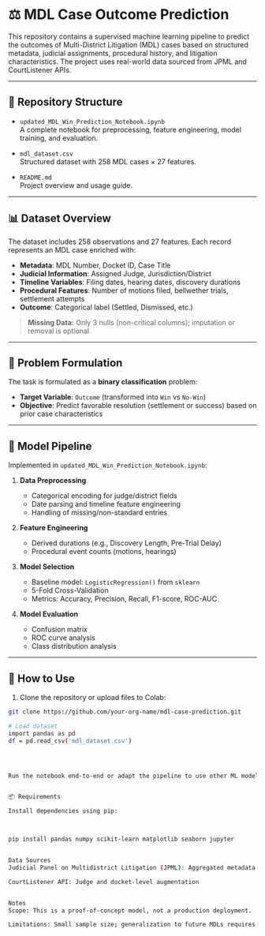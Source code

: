 # ⚖️ MDL Case Outcome Prediction

This repository contains a supervised machine learning pipeline to predict the outcomes of Multi-District Litigation (MDL) cases based on structured metadata, judicial assignments, procedural history, and litigation characteristics. The project uses real-world data sourced from JPML and CourtListener APIs.

---

## 📂 Repository Structure

- `updated_MDL_Win_Prediction_Notebook.ipynb`  
  A complete notebook for preprocessing, feature engineering, model training, and evaluation.

- `mdl_dataset.csv`  
  Structured dataset with 258 MDL cases × 27 features.

- `README.md`  
  Project overview and usage guide.

---

## 📊 Dataset Overview

The dataset includes 258 observations and 27 features. Each record represents an MDL case enriched with:

- **Metadata**: MDL Number, Docket ID, Case Title  
- **Judicial Information**: Assigned Judge, Jurisdiction/District  
- **Timeline Variables**: Filing dates, hearing dates, discovery durations  
- **Procedural Features**: Number of motions filed, bellwether trials, settlement attempts  
- **Outcome**: Categorical label (Settled, Dismissed, etc.)

> **Missing Data:** Only 3 nulls (non-critical columns); imputation or removal is optional

---

## 🧠 Problem Formulation

The task is formulated as a **binary classification** problem:

- **Target Variable**: `Outcome` (transformed into `Win` vs `No-Win`)
- **Objective**: Predict favorable resolution (settlement or success) based on prior case characteristics

---

## 🧪 Model Pipeline

Implemented in `updated_MDL_Win_Prediction_Notebook.ipynb`:

1. **Data Preprocessing**
   - Categorical encoding for judge/district fields
   - Date parsing and timeline feature engineering
   - Handling of missing/non-standard entries

2. **Feature Engineering**
   - Derived durations (e.g., Discovery Length, Pre-Trial Delay)
   - Procedural event counts (motions, hearings)

3. **Model Selection**
   - Baseline model: `LogisticRegression()` from `sklearn`
   - 5-Fold Cross-Validation
   - Metrics: Accuracy, Precision, Recall, F1-score, ROC-AUC

4. **Model Evaluation**
   - Confusion matrix
   - ROC curve analysis
   - Class distribution analysis

---

## 🔧 How to Use

1. Clone the repository or upload files to Colab:

```bash
git clone https://github.com/your-org-name/mdl-case-prediction.git

# Load dataset
import pandas as pd
df = pd.read_csv('mdl_dataset.csv')




Run the notebook end-to-end or adapt the pipeline to use other ML models (e.g., RandomForest, XGBoost).


📦 Requirements

Install dependencies using pip:



pip install pandas numpy scikit-learn matplotlib seaborn jupyter


Data Sources
Judicial Panel on Multidistrict Litigation (JPML): Aggregated metadata on MDL proceedings

CourtListener API: Judge and docket-level augmentation


Notes
Scope: This is a proof-of-concept model, not a production deployment.

Limitations: Small sample size; generalization to future MDLs requires further validatio
